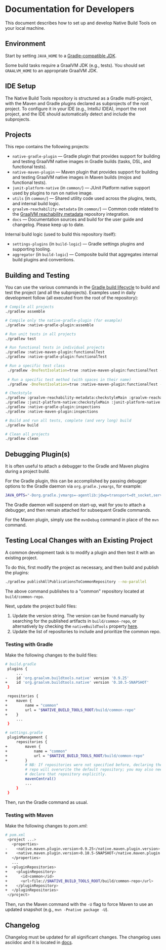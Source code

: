 # Documentation for Developers

This document describes how to set up and develop Native Build Tools on your local machine.

## Environment

Start by setting `JAVA_HOME` to a [Gradle-compatible JDK](https://docs.gradle.org/current/userguide/compatibility.html).

Some build tasks require a GraalVM JDK (e.g., tests). You should set `GRAALVM_HOME` to an appropriate GraalVM JDK.

## IDE Setup

The Native Build Tools repository is structured as a Gradle multi-project, with the Maven and Gradle plugins declared as subprojects of the root project.
To configure it in your IDE (e.g., IntelliJ IDEA), import the root project, and the IDE should automatically detect and include the subprojects.

## Projects

This repo contains the following projects:

- `native-gradle-plugin` — Gradle plugin that provides support for building and testing GraalVM native images in Gradle builds (tasks, DSL, and functional tests).
- `native-maven-plugin` — Maven plugin that provides support for building and testing GraalVM native images in Maven builds (mojos and functional tests).
- `junit-platform-native` (in `common/`) — JUnit Platform native support used by plugins to run on native image.
- `utils` (in `common/`) — Shared utility code used across the plugins, tests, and internal build logic.
- `graalvm-reachability-metadata` (in `common/`) — Common code related to the [GraalVM reachability metadata](https://github.com/oracle/graalvm-reachability-metadata) repository integration.
- `docs` — Documentation sources and build for the user guide and changelog. Please keep up to date.

Internal build logic (used to build this repository itself):

- `settings-plugins` (in `build-logic`) — Gradle settings plugins and supporting tooling.
- `aggregator` (in `build-logic`) — Composite build that aggregates internal build plugins and conventions.

## Building and Testing

You can use the various commands in the [Gradle build lifecycle](https://docs.gradle.org/current/userguide/build_lifecycle.html) to build and test the project (and all the subprojects).
Examples used in daily development follow (all executed from the root of the repository):

```bash
# Compile all projects
./gradlew assemble

# Compile only the native-gradle-plugin (for example)
./gradlew :native-gradle-plugin:assemble

# Run unit tests in all projects
./gradlew test

# Run functional tests in individual projects
./gradlew :native-maven-plugin:functionalTest
./gradlew :native-gradle-plugin:functionalTest

# Run a specific test class
 ./gradlew -DnoTestIsolation=true :native-maven-plugin:functionalTest --tests "org.graalvm.buildtools.maven.IntegrationTest"
 
 # Run a specific test method (with spaces in their name)
 ./gradlew -DnoTestIsolation=true :native-maven-plugin:functionalTest --tests "org.graalvm.buildtools.maven.IntegrationTest.run integration tests with failsafe plugin and agent"

# Checkstyle
./gradlew :graalvm-reachability-metadata:checkstyleMain :graalvm-reachability-metadata:checkstyleTest
./gradlew :junit-platform-native:checkstyleMain :junit-platform-native:checkstyleTest
./gradlew :native-gradle-plugin:inspections
./gradlew :native-maven-plugin:inspections

# Build and run all tests, complete (and very long) build
./gradlew build

# Clean all projects
./gradlew clean
```

## Debugging Plugin(s)

It is often useful to attach a debugger to the Gradle and Maven plugins during a project build.

For the Gradle plugin, this can be accomplished by passing debugger options to the Gradle daemon via `org.gradle.jvmargs`, for example:

```bash
JAVA_OPTS="-Dorg.gradle.jvmargs=-agentlib:jdwp=transport=dt_socket,server=y,suspend=y,address=8000" ./gradlew assemble
```

The Gradle daemon will suspend on start-up, wait for you to attach a debugger, and then remain attached for subsequent Gradle commands.

For the Maven plugin, simply use the `mvnDebug` command in place of the `mvn` command.

## Testing Local Changes with an Existing Project

A common development task is to modify a plugin and then test it with an existing project.

To do this, first modify the project as necessary, and then build and publish the plugins:
```bash
./gradlew publishAllPublicationsToCommonRepository --no-parallel
```
The above command publishes to a "common" repository located at `build/common-repo`.

Next, update the project build files:
1. Update the version string. The version can be found manually by searching for the published artifacts in `build/common-repo`, or alternatively by checking the `nativeBuildTools` property [here](gradle/libs.versions.toml).
2. Update the list of repositories to include and prioritize the common repo.

### Testing with Gradle

Make the following changes to the build files:
```bash
# build.gradle
 plugins {
     ...
-    id 'org.graalvm.buildtools.native' version '0.9.25'
+    id 'org.graalvm.buildtools.native' version '0.10.5-SNAPSHOT'
 }

 repositories {
+    maven {
+        name = "common"
+        url = "$NATIVE_BUILD_TOOLS_ROOT/build/common-repo"
+    }
     ...
 }

# settings.gradle
 pluginManagement {
     repositories {
+        maven {
+            name = "common"
+            url = "$NATIVE_BUILD_TOOLS_ROOT/build/common-repo"
+        }
         # NB: If repositories were not specified before, declaring the common
         # repo will overwrite the default repository; you may also need to
         # declare that repository explicitly.
         mavenCentral()
         ...
     }
 }
```
Then, run the Gradle command as usual.

### Testing with Maven

Make the following changes to _pom.xml_:
```bash
# pom.xml
 <project ...>
   <properties>
-    <native.maven.plugin.version>0.9.25</native.maven.plugin.version>
+    <native.maven.plugin.version>0.10.5-SNAPSHOT</native.maven.plugin.version>
   </properties>
   ...
+  <pluginRepositories>
+    <pluginRepository>
+      <id>common</id>
+      <url>file://$NATIVE_BUILD_TOOLS_ROOT/build/common-repo</url>
+    </pluginRepository>
+  </pluginRepositories>
 </project>
```

Then, run the Maven command with the `-U` flag to force Maven to use an updated snapshot (e.g., `mvn -Pnative package -U`).

## Changelog

Changelog must be updated for all significant changes. The changelog uses asciidoc and it is located in [docs](docs/src/docs/asciidoc/changelog.adoc).
